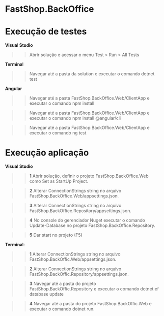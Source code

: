 # FastShop.BackOffice
# Execução de testes
**Visual Studio**

>>Abrir solução e acessar o menu Test > Run > All Tests

**Terminal**

>>Navegar até a pasta da solution e executar o comando dotnet test

**Angular**

>>Navegar até a pasta FastShop.BackOffice.Web/ClientApp e executar o comando npm install 

>>Navegar até a pasta FastShop.BackOffice.Web/ClientApp e executar o comando npm install @angular/cli

>>Navegar até a pasta FastShop.BackOffice.Web/ClientApp e executar o comando ng test

# Execução aplicação

**Visual Studio**

>>**1** Abrir solução, definir o projeto FastShop.BackOffice.Web como Set as StartUp Project.

>>**2** Alterar ConnectionStrings string no arquivo FastShop.BackOffice.Web/appsettings.json.

>>**3** Alterar ConnectionStrings string no arquivo FastShop.BackOffice.Repository/appsettings.json.

>>**4** No console do gerenciador Nuget executar o comando Update-Database no projeto FastShop.BackOffice.Repository.

>>**5** Dar start no projeto (F5)

**Terminal**:

>>**1** Alterar ConnectionStrings string no arquivo FastShop.BackOffic.Web/appsettings.json.

>>**2** Alterar ConnectionStrings string no arquivo FastShop.BackOffic.Repository/appsettings.json.

>>**3** Navegar até a pasta do projeto FastShop.BackOffic.Repository e executar o comando dotnet ef database update

>>**4** Navegar até a pasta do projeto FastShop.BackOffic.Web e executar o comando dotnet run.

